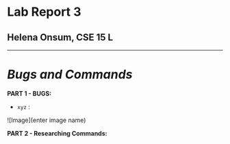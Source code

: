 # Lab Report 3
## Helena Onsum, CSE 15 L
-----------------------------------------------
# *Bugs and Commands* 

**PART 1 - BUGS:**
* `xyz` :

![Image](enter image name)

**PART 2 - Researching Commands:**
